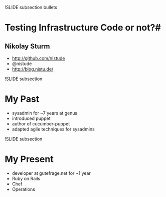 !SLIDE subsection bullets
# Testing Infrastructure Code or not?#
## Nikolay Sturm ##

* http://github.com/nistude
* @nistude
* http://blog.nistu.de/

!SLIDE subsection
# My Past #

* sysadmin for ~7 years at genua
* introduced puppet
* author of cucumber-puppet
* adapted agile techniques for sysadmins

!SLIDE subsection
# My Present #

* developer at gutefrage.net for ~1 year
* Ruby on Rails
* Chef
* Operations
